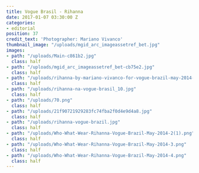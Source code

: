 ```yaml
---
title: Vogue Brasil - Rihanna
date: 2017-01-07 03:30:00 Z
categories:
- editorial
position: 37
credit_text: 'Photographer: Mariano Vivanco'
thumbnail_image: "/uploads/mgid_arc_imageassetref_bet.jpg"
images:
- path: "/uploads/Main-c861b2.jpg"
  class: half
- path: "/uploads/mgid_arc_imageassetref_bet-cb75e2.jpg"
  class: half
- path: "/uploads/rihanna-by-mariano-vivanco-for-vogue-brazil-may-2014-5.jpg"
  class: half
- path: "/uploads/rihanna-na-vogue-brasil_10.jpg"
  class: half
- path: "/uploads/70.png"
  class: half
- path: "/uploads/21f90721929283fc74fba2f0d4e9d4a8.jpg"
  class: half
- path: "/uploads/rihanna-vogue-brazil.jpg"
  class: half
- path: "/uploads/Who-What-Wear-Rihanna-Vogue-Brazil-May-2014-2(1).png"
  class: half
- path: "/uploads/Who-What-Wear-Rihanna-Vogue-Brazil-May-2014-3.png"
  class: half
- path: "/uploads/Who-What-Wear-Rihanna-Vogue-Brazil-May-2014-4.png"
  class: half
---
```


